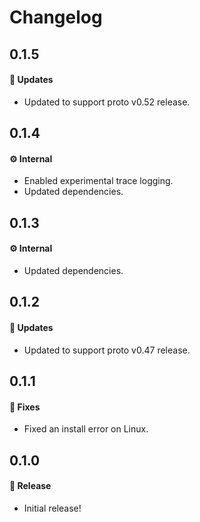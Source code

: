 # Changelog

## 0.1.5

#### 🚀 Updates

- Updated to support proto v0.52 release.

## 0.1.4

#### ⚙️ Internal

- Enabled experimental trace logging.
- Updated dependencies.

## 0.1.3

#### ⚙️ Internal

- Updated dependencies.

## 0.1.2

#### 🚀 Updates

- Updated to support proto v0.47 release.

## 0.1.1

#### 🐞 Fixes

- Fixed an install error on Linux.

## 0.1.0

#### 🎉 Release

- Initial release!
